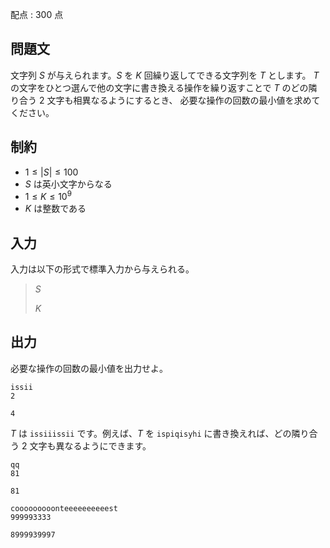 配点 : $300$ 点

## 問題文

文字列 $S$ が与えられます。$S$ を $K$ 回繰り返してできる文字列を $T$ とします。
$T$ の文字をひとつ選んで他の文字に書き換える操作を繰り返すことで $T$ のどの隣り合う $2$ 文字も相異なるようにするとき、
必要な操作の回数の最小値を求めてください。

## 制約

- $1 \leq |S| \leq 100$
- $S$ は英小文字からなる
- $1 \leq K \leq 10^9$
- $K$ は整数である

## 入力

入力は以下の形式で標準入力から与えられる。

> $S$
> 
> $K$

## 出力

必要な操作の回数の最小値を出力せよ。

```input1
issii
2
```

```output1
4
```

$T$ は `issiiissii` です。例えば、$T$ を `ispiqisyhi` に書き換えれば、どの隣り合う $2$ 文字も異なるようにできます。

```input2
qq
81
```

```output2
81
```

```input3
cooooooooonteeeeeeeeeest
999993333
```

```output3
8999939997
```